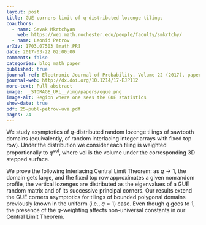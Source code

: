 ```yaml
---
layout: post
title: GUE corners limit of q-distributed lozenge tilings
coauthors:
  - name: Sevak Mkrtchyan
    web: https://web.math.rochester.edu/people/faculty/smkrtchy/
  - name: Leonid Petrov
arXiv: 1703.07503 [math.PR]
date: 2017-03-22 02:00:00
comments: false
categories: blog math paper
published: true
journal-ref: Electronic Journal of Probability, Volume 22 (2017), paper no. 101, 24 pp
journal-web: http://dx.doi.org/10.1214/17-EJP112
more-text: Full abstract
image: __STORAGE_URL__/img/papers/qgue.png
image-alt: Region where one sees the GUE statistics
show-date: true
pdf: 25-publ-petrov-uva.pdf
pages: 24
---
```


We study asymptotics of $q$-distributed random lozenge tilings of sawtooth
domains (equivalently, of random interlacing integer arrays with fixed top
row).
Under the distribution we consider each tiling is weighted proportionally to
$q^{\mathsf{vol}}$, where $\mathsf{vol}$ is the volume under the
corresponding 3D stepped surface.
<!--more-->
We prove the following Interlacing Central Limit Theorem: as $q\rightarrow1$,
the domain gets large, and the fixed top row approximates a given nonrandom
profile, the vertical lozenges are distributed as the eigenvalues of a GUE
random matrix and of its successive principal corners.
Our results extend the GUE corners asymptotics for tilings of bounded
polygonal domains previously known in the uniform (i.e., $q=1$) case.
Even though $q$ goes to $1$, the presence of the $q$-weighting affects
non-universal constants in our Central Limit Theorem.
